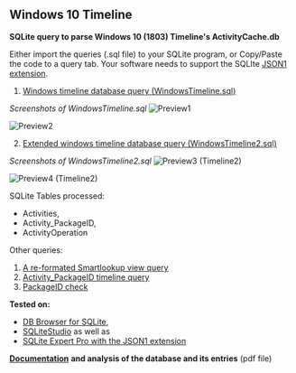 <!-- saved from url=(0023) https://kacos2000.github.io/WindowsTimeline/ --> 
<!-- https://guides.github.com/features/mastering-markdown/ --> 

## Windows 10 Timeline

**SQLite query to parse Windows 10 (1803) Timeline's ActivityCache.db**

Either import the queries (.sql file) to your SQLite program, or Copy/Paste the code to a query tab.
Your software needs to support the SQLIte [JSON1 extension](https://www.sqlite.org/json1.html).

1. [Windows timeline database query (WindowsTimeline.sql)](WindowsTimeline.sql)

*Screenshots of WindowsTimeline.sql*
![Preview1](https://raw.githubusercontent.com/kacos2000/WindowsTimeline/master/T1.JPG)


![Preview2](https://raw.githubusercontent.com/kacos2000/WindowsTimeline/master/T1a.JPG)

2. [Extended windows timeline database query (WindowsTimeline2.sql)](WindowsTimeline2.sql)

*Screenshots of WindowsTimeline2.sql*
![Preview3 (Timeline2)](https://raw.githubusercontent.com/kacos2000/WindowsTimeline/master/T2.JPG)


![Preview4 (Timeline2)](https://raw.githubusercontent.com/kacos2000/WindowsTimeline/master/T2a.JPG)

SQLite Tables processed:

- Activities,
- Activity_PackageID,
- ActivityOperation

Other queries:

1. [A re-formated Smartlookup view query](SmartLookup.sql)
2. [Activity_PackageID timeline query](Activity_PackageID_Timeline.sql)
3. [PackageID check](PackageID.sql)


**Tested on:**
- [DB Browser for SQLite](http://sqlitebrowser.org/),
- [SQLiteStudio](https://sqlitestudio.pl/index.rvt) as well as
- [SQLite Expert Pro with the JSON1 extension](http://www.sqliteexpert.com/extensions/)

[**Documentation**](WindowsTimeline.pdf) **and analysis of the database and its entries** (pdf file)




